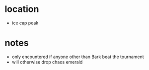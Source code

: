 # location
* ice cap peak
# notes
* only encountered if anyone other than Bark beat the tournament
* will otherwise drop chaos emerald
